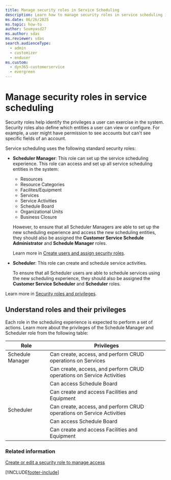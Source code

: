 ```yaml
---
title: Manage security roles in Service Scheduling
description: Learn how to manage security roles in service scheduling in Dynamics 365 Customer Service.
ms.date: 06/26/2025
ms.topic: how-to
author: Soumyasd27
ms.author: sdas
ms.reviewer: sdas
search.audienceType: 
  - admin
  - customizer
  - enduser
ms.custom: 
  - dyn365-customerservice
  - evergreen
---
```


# Manage security roles in service scheduling

Security roles help identify the privileges a user can exercise in the system. Security roles also define which entities a user can view or configure. For example, a user might have permission to see accounts but can't see specific fields of an account.

Service scheduling uses the following standard security roles:
  
- **Scheduler Manager**: This role can set up the service scheduling experience. This role can access and set up all service scheduling entities in the system:

   - Resources
   - Resource Categories
   - Facilites/Equipment
   - Services
   - Service Activities
   - Schedule Board
   - Organizational Units
   - Business Closure

   However, to ensure that all Scheduler Managers are able to set up the new scheduling experience and access the new scheduling entities, they should also be assigned the **Customer Service Schedule Administrator** and **Schedule Manager** roles.

   Learn more in [Create users and assign security roles](/power-platform/admin/create-users-assign-online-security-roles). 

- **Scheduler**: This role can create and schedule service activities. 

  To ensure that all Scheduler users are able to schedule services using the new scheduling experience, they should also be assigned the **Customer Service Scheduler** and **Scheduler** roles. 

 
Learn more in [Security roles and privileges](/power-platform/admin/security-roles-privileges).

## Understand roles and their privileges

Each role in the scheduling experience is expected to perform a set of actions. Learn more about the privileges of the Schedule Manager and Scheduler role from the following table:

|Role  |Privileges  |
|---------|---------|
|Schedule Manager    |     Can create, access, and perform CRUD operations on Services    |
|      |   Can create, access, and perform CRUD operations on Service Activities      |
|     |    Can access Schedule Board     |
|   |   Can create and access Facilities and Equipment      |
|Scheduler     |    Can create, access, and perform CRUD operations on Service Activities      |
|    | Can access Schedule Board         |
|    |   Can create and access Facilities and Equipment      |

### Related information  

[Create or edit a security role to manage access](/power-platform/admin/create-edit-security-role)


[!INCLUDE[footer-include](../../includes/footer-banner.md)]
